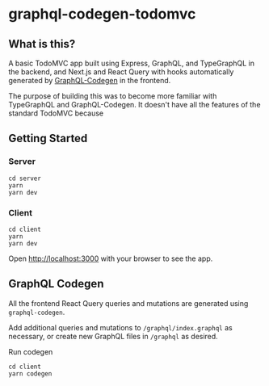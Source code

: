 # graphql-codegen-todomvc

## What is this?
A basic TodoMVC app built using Express, GraphQL, and TypeGraphQL in the backend, and Next.js and React Query with hooks automatically generated by [GraphQL-Codegen](https://www.graphql-code-generator.com/) in the frontend.

The purpose of building this was to become more familiar with TypeGraphQL and GraphQL-Codegen. It doesn't have all the features of the standard TodoMVC because 

## Getting Started
### Server
```
cd server
yarn
yarn dev
```

### Client
```
cd client
yarn
yarn dev
```

Open [http://localhost:3000](http://localhost:3000) with your browser to see the app.

## GraphQL Codegen
All the frontend React Query queries and mutations are generated using `graphql-codegen`. 

Add additional queries and mutations to `/graphql/index.graphql` as necessary, or create new GraphQL files in `/graphql` as desired.

Run codegen
```
cd client
yarn codegen
``` 